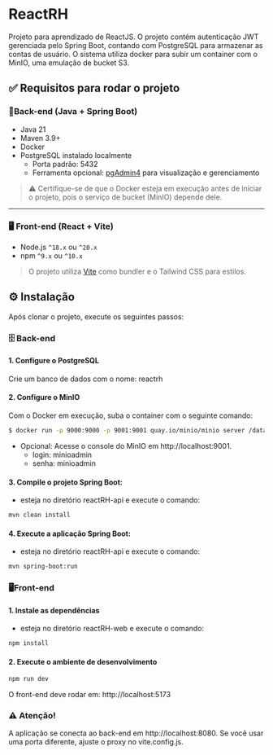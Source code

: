 # ReactRH
Projeto para aprendizado de ReactJS. O projeto contém autenticação JWT gerenciada pelo Spring Boot, contando com PostgreSQL para armazenar as contas de usuário. O sistema utiliza docker para subir um container com o MinIO, uma emulação de bucket S3.

## ✅ Requisitos para rodar o projeto
### 🔧Back-end (Java + Spring Boot)

- Java 21 
- Maven 3.9+
- Docker
- PostgreSQL instalado localmente
    - Porta padrão: 5432
    - Ferramenta opcional: [pgAdmin4](https://www.pgadmin.org/) para visualização e gerenciamento

>⚠️ Certifique-se de que o Docker esteja em execução antes de iniciar o projeto, pois o serviço de bucket (MinIO) depende dele.

---
### 🖥️ Front-end (React + Vite)

- Node.js `^18.x` ou `^20.x`
- npm `^9.x` ou `^10.x`

> O projeto utiliza [Vite](https://vitejs.dev/) como bundler e o Tailwind CSS para estilos.

## ⚙️ Instalação
Após clonar o projeto, execute os seguintes passos:

### 🗄️ Back-end
#### 1. Configure o PostgreSQL

Crie um banco de dados com o nome: reactrh

#### 2. Configure o MinIO
Com o Docker em execução, suba o container com o seguinte comando:
```bash
$ docker run -p 9000:9000 -p 9001:9001 quay.io/minio/minio server /data --console-address ":9001"
```
- Opcional: Acesse o console do MinIO em http://localhost:9001.
    - login: minioadmin
    - senha: minioadmin

#### 3. Compile o projeto Spring Boot:
- esteja no diretório reactRH-api e execute o comando:
```bash
mvn clean install
```

#### 4. Execute a aplicação Spring Boot:
- esteja no diretório reactRH-api e execute o comando:
```bash
mvn spring-boot:run
```

### 🖥️Front-end

#### 1. Instale as dependências
- esteja no diretório reactRH-web e execute o comando:
```bash
npm install
```

#### 2. Execute o ambiente de desenvolvimento
```bash
npm run dev
```
O front-end deve rodar em: http://localhost:5173

### ⚠️ Atenção!
A aplicação se conecta ao back-end em http://localhost:8080. Se você usar uma porta diferente, ajuste o proxy no vite.config.js.